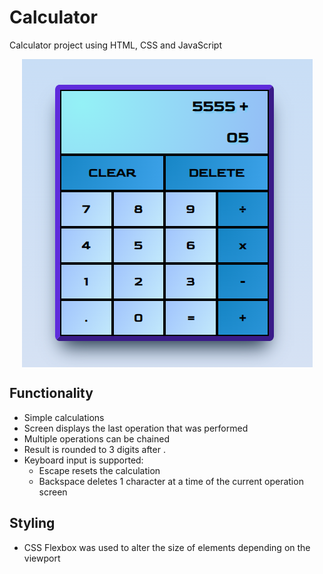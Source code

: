 # Calculator

Calculator project using HTML, CSS and JavaScript

<p align="center">
<img align="center" src="https://github.com/MC-GH/calculator/blob/main/img/PreviewImage.PNG" alt="PreviewImage">
</p>

## Functionality

- Simple calculations
- Screen displays the last operation that was performed
- Multiple operations can be chained
- Result is rounded to 3 digits after .
 - Keyboard input is supported:
   - Escape resets the calculation
   - Backspace deletes 1 character at a time of the current operation screen

## Styling
- CSS Flexbox was used to alter the size of elements depending on the viewport
